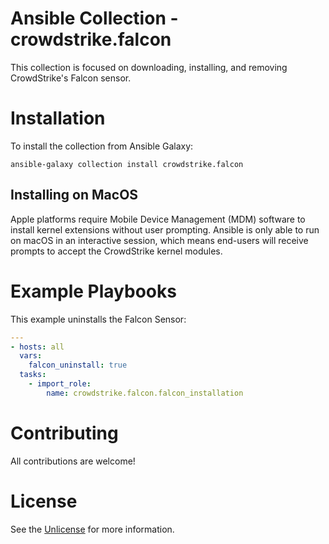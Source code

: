 # Ansible Collection - crowdstrike.falcon

This collection is focused on downloading, installing, and removing CrowdStrike's Falcon sensor.

# Installation

To install the collection from Ansible Galaxy:

```
ansible-galaxy collection install crowdstrike.falcon
```

## Installing on MacOS

Apple platforms require Mobile Device Management (MDM) software to install kernel extensions
without user prompting. Ansible is only able to run on macOS in an interactive session, which means end-users will receive prompts to accept the CrowdStrike kernel modules.

# Example Playbooks

This example uninstalls the Falcon Sensor:

```yaml
---
- hosts: all
  vars:
    falcon_uninstall: true
  tasks:
    - import_role:
        name: crowdstrike.falcon.falcon_installation
```

# Contributing

All contributions are welcome!

# License

See the [Unlicense](LICENSE) for more information.
